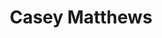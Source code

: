 ---
layout: team-member
title:  "Casey Matthews"
job-title: Engagement Manager
order: 6
skills:
- Operational Excellence & Execution
- Finance & Accounting
- Data, Analytics, & Information Technology
team-image: Casey-Matthews.jpg
---